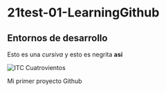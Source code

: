 # 21test-01-LearningGithub

## Entornos de desarrollo

Esto es una _cursiva_ y esto es negrita **así**

![ITC Cuatrovientos](http://cuatrov1-cp5028.wordpresstemporal.com/wp-content/uploads/2019/07/logo-cuatrovientos-2-1.png)

Mi primer proyecto Github
